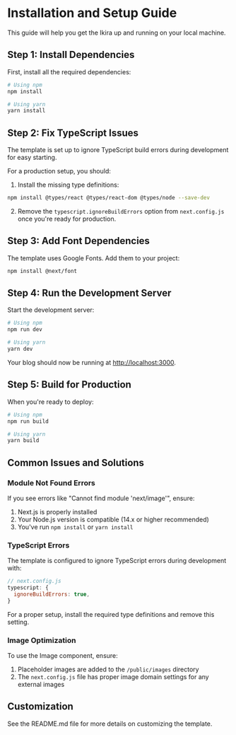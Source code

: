 # Installation and Setup Guide

This guide will help you get the Ikira up and running on your local machine.

## Step 1: Install Dependencies

First, install all the required dependencies:

```bash
# Using npm
npm install

# Using yarn
yarn install
```

## Step 2: Fix TypeScript Issues

The template is set up to ignore TypeScript build errors during development for easy starting. 

For a production setup, you should:

1. Install the missing type definitions:

```bash
npm install @types/react @types/react-dom @types/node --save-dev
```

2. Remove the `typescript.ignoreBuildErrors` option from `next.config.js` once you're ready for production.

## Step 3: Add Font Dependencies

The template uses Google Fonts. Add them to your project:

```bash
npm install @next/font
```

## Step 4: Run the Development Server

Start the development server:

```bash
# Using npm
npm run dev

# Using yarn
yarn dev
```

Your blog should now be running at [http://localhost:3000](http://localhost:3000).

## Step 5: Build for Production

When you're ready to deploy:

```bash
# Using npm
npm run build

# Using yarn
yarn build
```

## Common Issues and Solutions

### Module Not Found Errors

If you see errors like "Cannot find module 'next/image'", ensure:

1. Next.js is properly installed
2. Your Node.js version is compatible (14.x or higher recommended)
3. You've run `npm install` or `yarn install`

### TypeScript Errors

The template is configured to ignore TypeScript errors during development with:

```javascript
// next.config.js
typescript: {
  ignoreBuildErrors: true,
}
```

For a proper setup, install the required type definitions and remove this setting.

### Image Optimization

To use the Image component, ensure:

1. Placeholder images are added to the `/public/images` directory
2. The `next.config.js` file has proper image domain settings for any external images

## Customization

See the README.md file for more details on customizing the template.